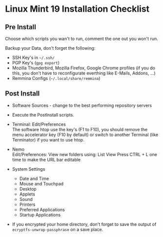 # Linux Mint 19 Installation Checklist
## Pre Install
Choose which scripts you wan't to run, comment the one out you won't run.

Backup your Data, don't forget the following:
* SSH Key's in `~/.ssh/`
* PGP Key's (`gpg export`)
* Mozilla Thunderbird, Mozilla Firefox, Google Chrome profiles (if you do this, you don't have to reconfigurate everthing like E-Mails, Addons, ...)
* Remmina Configs (`~/.local/share/remmina`)

## Post Install
* Software Sources - change to the best performing repository servers
* Execute the PostInstall scripts.

* Terminal: Edit/Preferences  
  The software htop use the key's (F1 to F10), you should remove the menu accelerator key (F10 by default) or switch to another Terminal (like Terminator) if you want to use htop.

* Nemo  
  Edit/Preferences: View new folders using: List View
  Press CTRL + L one time to make the URL bar editable

* System Settings
  * Date and Time
  * Mouse and Touchpad
  * Desktop
  * Applets
  * Sound
  * Printers
  * Preferred Applications
  * Startup Applications

* If you encrypted your home directory, don't forget to save the output of `ecryptfs-unwrap-passphrase` on a save place.
